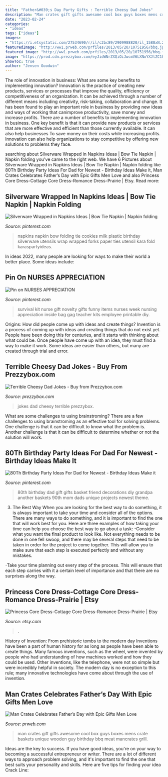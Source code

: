 ```yaml
---
title: "Father&#039;s Day Party Gifts : Terrible Cheesy Dad Jokes"
description: "Man crates gift gifts awesome cool box guys boxes mens crate baskets unique wooden guy birthday bbq meat mancrates grill"
date: "2023-02-24"
categories:
- "ideas"
tags: ["ideas"]
images:
- "https://i.etsystatic.com/27534690/r/il/c2bc89/2909988820/il_1588xN.2909988820_310k.jpg"
featuredImage: "http://ww1.prweb.com/prfiles/2013/05/20/10751956/bbq.jpg"
featured_image: "http://ww1.prweb.com/prfiles/2013/05/20/10751956/bbq.jpg"
image: "https://prod.cdn.prezzybox.com/eyJidWNrZXQiOiJwcmV6LXNoYXJlZC1kYXRhIiwia2V5IjoiSW1hZ2VzLzgwMDY1LmpwZyIsImVkaXRzIjp7InJlc2l6ZSI6eyJ3aWR0aCI6NTcwLCJoZWlnaHQiOjU3MCwiZml0IjoiY292ZXIifX19"
ShowToc: true
author: "Jensen Goodwin"
---
```



The role of innovation in business: What are some key benefits to implementing innovation?
Innovation is the practice of creating new products, services or processes that improve the quality, efficiency or competitiveness of an organization. It can be achieved through a number of different means including creativity, risk-taking, collaboration and change. It has been found to play an important role in business by providing new ideas and ways of working that canimprove productivity, save money and increase profits.
There are a number of benefits to implementing innovation in business. One key benefit is that it can provide new products or services that are more effective and efficient than those currently available. It can also help businesses To save money on their costs while increasing profits. Innovation can also help organizations to stay competitive by offering new solutions to problems they face.

	

		
searching about Silverware Wrapped in Napkins Ideas | Bow Tie Napkin | Napkin folding you've came to the right web. We have 6 Pictures about Silverware Wrapped in Napkins Ideas | Bow Tie Napkin | Napkin folding like 80Th Birthday Party Ideas For Dad for Newest - Birthday Ideas Make it, Man Crates Celebrates Father’s Day with Epic Gifts Men Love and also Princess Core Dress-Cottage Core Dress-Romance Dress-Prairie | Etsy. Read more:
		
    
## Silverware Wrapped In Napkins Ideas | Bow Tie Napkin | Napkin Folding

<img loading=lazy src="https://i.pinimg.com/736x/36/72/bd/3672bd73cf394faa07197cf60d8d5b12--bow-tie-napkins-napkin-ideas.jpg" onerror="this.onerror=null;this.src='https://tse3.mm.bing.net/th?id=OIP.-neKatXTZs_vOji8xRLwQQHaLH&amp;pid=15.1';" alt="Silverware Wrapped in Napkins Ideas | Bow Tie Napkin | Napkin folding">

_Source: pinterest.com_

>napkins napkin bow folding tie cookies milk plastic birthday silverware utensils wrap wrapped forks paper ties utensil kara fold karaspartyideas. 

	

In ideas 2022, many people are looking for ways to make their world a better place. Some ideas include:

    
## Pin On NURSES APPRECIATION

<img loading=lazy src="https://i.pinimg.com/736x/77/5e/1d/775e1d1a98bd1ae17fc42a06df971c0e--nurse-appreciation-gifts-employee-appreciation.jpg" onerror="this.onerror=null;this.src='https://tse3.mm.bing.net/th?id=OIP.kl0Z3_l3oawyGO5ke6V7wwHaJ4&amp;pid=15.1';" alt="Pin on NURSES APPRECIATION">

_Source: pinterest.com_

>survival kit nurse gift novelty gifts funny items nurses week nursing appreciation inside bag gag teacher kits employee printable diy. 

	

Origins: How did people come up with ideas and create things?
Invention is a process of coming up with ideas and creating things that do not exist yet. People have been doing this for centuries, and it starts with thinking about what could be. Once people have come up with an idea, they must find a way to make it work. Some ideas are easier than others, but many are created through trial and error.

    
## Terrible Cheesy Dad Jokes - Buy From Prezzybox.com

<img loading=lazy src="https://prod.cdn.prezzybox.com/eyJidWNrZXQiOiJwcmV6LXNoYXJlZC1kYXRhIiwia2V5IjoiSW1hZ2VzLzgwMDY1LmpwZyIsImVkaXRzIjp7InJlc2l6ZSI6eyJ3aWR0aCI6NTcwLCJoZWlnaHQiOjU3MCwiZml0IjoiY292ZXIifX19" onerror="this.onerror=null;this.src='https://tse3.mm.bing.net/th?id=OIP.zONGIWfeQRzrcRU0IV6_mAHaHa&amp;pid=15.1';" alt="Terrible Cheesy Dad Jokes - Buy from Prezzybox.com">

_Source: prezzybox.com_

>jokes dad cheesy terrible prezzybox. 

	

What are some challenges to using brainstroming?
There are a few challenges to using brainstroming as an effective tool for solving problems. One challenge is that it can be difficult to know what the problem is. Another challenge is that it can be difficult to determine whether or not the solution will work.

    
## 80Th Birthday Party Ideas For Dad For Newest - Birthday Ideas Make It

<img loading=lazy src="https://i.pinimg.com/736x/e1/7c/af/e17caf889573b5929d48e6e4ec4d7d7d.jpg" onerror="this.onerror=null;this.src='https://tse2.mm.bing.net/th?id=OIP.Ob_pmDcQrwWBc4gZsZ6qMgHaNI&amp;pid=15.1';" alt="80Th Birthday Party Ideas For Dad for Newest - Birthday Ideas Make it">

_Source: pinterest.com_

>80th birthday dad gift gifts basket friend decorations diy grandpa another baskets 90th mom dads unique projects newest theme. 

	

3) The Best Way
When you are looking for the best way to do something, it is always important to take your time and consider all of the options. There are many ways to do something, and it is important to find the one that will work best for you. Here are three examples of how taking your time can help you choose the best way to go about a task: 
-Consider what you want the final product to look like. Not everything needs to be done in one fell swoop, and there may be several steps that need to be taken in order for the project to come together. This will allow you to make sure that each step is executed perfectly and without any mistakes.

-Take your time planning out every step of the process. This will ensure that each step carries with it a certain level of importance and that there are no surprises along the way.

    
## Princess Core Dress-Cottage Core Dress-Romance Dress-Prairie | Etsy

<img loading=lazy src="https://i.etsystatic.com/27534690/r/il/c2bc89/2909988820/il_1588xN.2909988820_310k.jpg" onerror="this.onerror=null;this.src='https://tse1.mm.bing.net/th?id=OIP.RGnuZ4CVfo5df9Mpra7LIwHaKN&amp;pid=15.1';" alt="Princess Core Dress-Cottage Core Dress-Romance Dress-Prairie | Etsy">

_Source: etsy.com_

>. 

	

History of Invention: From prehistoric tombs to the modern day
Inventions have been a part of human history for as long as people have been able to create things. Many famous inventions, such as the wheel, were invented by people who had understanding of how machines worked and how they could be used. Other inventions, like the telephone, were not so simple but were incredibly helpful in society. The modern day is no exception to this rule; many innovative technologies have come about through the use of invention.

    
## Man Crates Celebrates Father’s Day With Epic Gifts Men Love

<img loading=lazy src="http://ww1.prweb.com/prfiles/2013/05/20/10751956/bbq.jpg" onerror="this.onerror=null;this.src='https://tse1.mm.bing.net/th?id=OIP._PR0q7AkAFmZPzI6H7GIBAHaHa&amp;pid=15.1';" alt="Man Crates Celebrates Father’s Day with Epic Gifts Men Love">

_Source: prweb.com_

>man crates gift gifts awesome cool box guys boxes mens crate baskets unique wooden guy birthday bbq meat mancrates grill. 

	

Ideas are the key to success. If you have good ideas, you're on your way to becoming a successful entrepreneur or writer. There are a lot of different ways to approach problem solving, and it's important to find the one that best suits your personality and skills. Here are five tips for finding your idea Crack Line:

